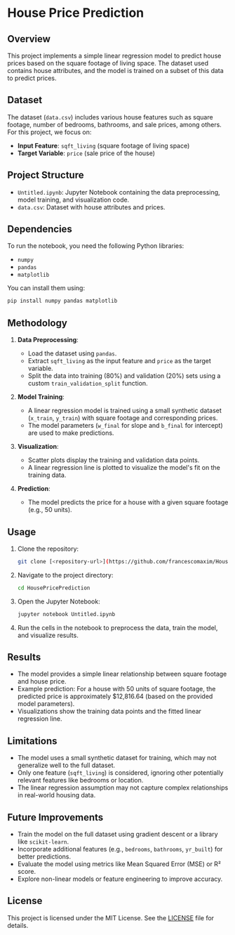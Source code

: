 # House Price Prediction

## Overview
This project implements a simple linear regression model to predict house prices based on the square footage of living space. The dataset used contains house attributes, and the model is trained on a subset of this data to predict prices.

## Dataset
The dataset (`data.csv`) includes various house features such as square footage, number of bedrooms, bathrooms, and sale prices, among others. For this project, we focus on:
- **Input Feature**: `sqft_living` (square footage of living space)
- **Target Variable**: `price` (sale price of the house)

## Project Structure
- `Untitled.ipynb`: Jupyter Notebook containing the data preprocessing, model training, and visualization code.
- `data.csv`: Dataset with house attributes and prices.

## Dependencies
To run the notebook, you need the following Python libraries:
- `numpy`
- `pandas`
- `matplotlib`

You can install them using:
```bash
pip install numpy pandas matplotlib
```

## Methodology
1. **Data Preprocessing**:
   - Load the dataset using `pandas`.
   - Extract `sqft_living` as the input feature and `price` as the target variable.
   - Split the data into training (80%) and validation (20%) sets using a custom `train_validation_split` function.

2. **Model Training**:
   - A linear regression model is trained using a small synthetic dataset (`x_train`, `y_train`) with square footage and corresponding prices.
   - The model parameters (`w_final` for slope and `b_final` for intercept) are used to make predictions.

3. **Visualization**:
   - Scatter plots display the training and validation data points.
   - A linear regression line is plotted to visualize the model's fit on the training data.

4. **Prediction**:
   - The model predicts the price for a house with a given square footage (e.g., 50 units).

## Usage
1. Clone the repository:
   ```bash
   git clone [<repository-url>](https://github.com/francescomaxim/HousePricePrediction)
   ```
2. Navigate to the project directory:
   ```bash
   cd HousePricePrediction
   ```
3. Open the Jupyter Notebook:
   ```bash
   jupyter notebook Untitled.ipynb
   ```
4. Run the cells in the notebook to preprocess the data, train the model, and visualize results.

## Results
- The model provides a simple linear relationship between square footage and house price.
- Example prediction: For a house with 50 units of square footage, the predicted price is approximately $12,816.64 (based on the provided model parameters).
- Visualizations show the training data points and the fitted linear regression line.

## Limitations
- The model uses a small synthetic dataset for training, which may not generalize well to the full dataset.
- Only one feature (`sqft_living`) is considered, ignoring other potentially relevant features like bedrooms or location.
- The linear regression assumption may not capture complex relationships in real-world housing data.

## Future Improvements
- Train the model on the full dataset using gradient descent or a library like `scikit-learn`.
- Incorporate additional features (e.g., `bedrooms`, `bathrooms`, `yr_built`) for better predictions.
- Evaluate the model using metrics like Mean Squared Error (MSE) or R² score.
- Explore non-linear models or feature engineering to improve accuracy.

## License
This project is licensed under the MIT License. See the [LICENSE](LICENSE) file for details.

